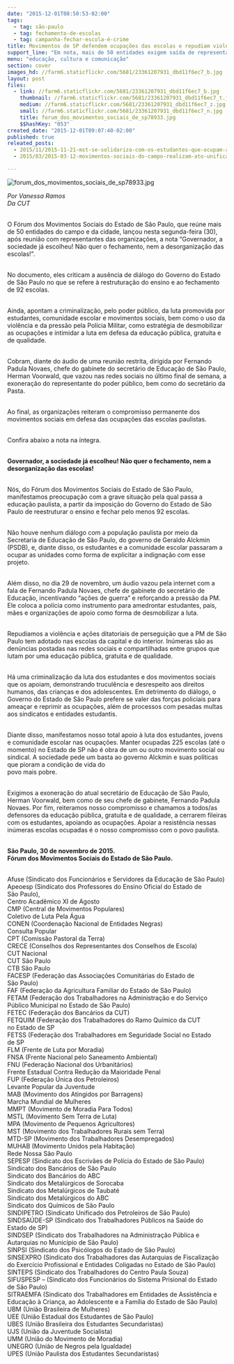 ```yaml
---
date: "2015-12-01T08:50:53-02:00"
tags:
  - tag: são-paulo
  - tag: fechamento-de-escolas
  - tag: campanha-fechar-escola-é-crime
title: Movimentos de SP defendem ocupações das escolas e repudiam violência policial
support_line: "Em nota, mais de 50 entidades exigem saída de representantes do Governo do Estado de São Paulo."
menu: "educação, cultura e comunicação"
section: cover
images_hd: //farm6.staticflickr.com/5681/23361207931_dbd11f6ec7_b.jpg
layout: post
files:
  - link: //farm6.staticflickr.com/5681/23361207931_dbd11f6ec7_b.jpg
    thumbnail: //farm6.staticflickr.com/5681/23361207931_dbd11f6ec7_t.jpg
    medium: //farm6.staticflickr.com/5681/23361207931_dbd11f6ec7_z.jpg
    small: //farm6.staticflickr.com/5681/23361207931_dbd11f6ec7_n.jpg
    title: forum_dos_movimentos_sociais_de_sp78933.jpg
    $$hashKey: "053"
created_date: "2015-12-01T09:07:40-02:00"
published: true
releated_posts:
  - 2015/11/2015-11-21-mst-se-solidariza-com-os-estudantes-que-ocupam-as-escolas-na-luta-por-educacao-em-sao-paulo.md
  - 2015/03/2015-03-12-movimentos-sociais-do-campo-realizam-ato-unificado-em-sp.md

---
```

<p><img alt="forum_dos_movimentos_sociais_de_sp78933.jpg" src="//farm6.staticflickr.com/5681/23361207931_dbd11f6ec7_b.jpg" /></p>

<p><em>Por Vanessa Ramos<br />
Da CUT</em></p>

<p><br />
O F&oacute;rum dos Movimentos Sociais do Estado de S&atilde;o Paulo, que re&uacute;ne mais de 50 entidades do campo e da cidade, lan&ccedil;ou nesta segunda-feira (30), ap&oacute;s reuni&atilde;o com representantes das organiza&ccedil;&otilde;es, a nota &ldquo;Governador, a sociedade j&aacute; escolheu! N&atilde;o quer o fechamento, nem a desorganiza&ccedil;&atilde;o das escolas!&rdquo;.</p>

<p><br />
No documento, eles criticam a aus&ecirc;ncia de di&aacute;logo do Governo do Estado de S&atilde;o Paulo no que se refere &agrave; restrutura&ccedil;&atilde;o do ensino e ao fechamento de 92 escolas.</p>

<p><br />
Ainda, apontam a criminaliza&ccedil;&atilde;o, pelo poder p&uacute;blico, da luta promovida por estudantes, comunidade escolar e movimentos sociais, bem como o uso da viol&ecirc;ncia e da press&atilde;o pela Pol&iacute;cia Militar, como estrat&eacute;gia de desmobilizar as ocupa&ccedil;&otilde;es e intimidar a luta em defesa da educa&ccedil;&atilde;o p&uacute;blica, gratuita e de qualidade.</p>

<p><br />
Cobram, diante do &aacute;udio de uma reuni&atilde;o restrita, dirigida por Fernando Padula Novaes, chefe do gabinete do secret&aacute;rio de Educa&ccedil;&atilde;o de S&atilde;o Paulo, Herman Voorwald, que vazou nas redes sociais no &uacute;ltimo final de semana, a exonera&ccedil;&atilde;o do representante do poder p&uacute;blico, bem como do secret&aacute;rio da Pasta.&nbsp;</p>

<p><br />
Ao final, as organiza&ccedil;&otilde;es reiteram o compromisso permanente dos movimentos sociais em defesa das ocupa&ccedil;&otilde;es das escolas paulistas.</p>

<p><br />
Confira abaixo a nota na &iacute;ntegra.</p>

<p><br />
<strong>Governador, a sociedade j&aacute; escolheu! N&atilde;o quer o&nbsp;fechamento, nem a desorganiza&ccedil;&atilde;o das escolas!</strong></p>

<p><br />
N&oacute;s, do F&oacute;rum dos Movimentos Sociais do Estado de S&atilde;o Paulo, manifestamos&nbsp;preocupa&ccedil;&atilde;o com a grave situa&ccedil;&atilde;o pela qual passa a educa&ccedil;&atilde;o paulista, a partir da&nbsp;imposi&ccedil;&atilde;o do Governo do Estado de S&atilde;o Paulo de reestruturar o ensino e fechar pelo&nbsp;menos 92 escolas.</p>

<p><br />
N&atilde;o houve nenhum di&aacute;logo com a popula&ccedil;&atilde;o paulista por meio da Secretaria de&nbsp;Educa&ccedil;&atilde;o de S&atilde;o Paulo, do governo de Geraldo Alckmin (PSDB), e, diante disso, os&nbsp;estudantes e a comunidade escolar passaram a ocupar as unidades como forma de&nbsp;explicitar a indigna&ccedil;&atilde;o com esse projeto.</p>

<p><br />
Al&eacute;m disso, no dia 29 de novembro, um &aacute;udio vazou pela internet com a fala de&nbsp;Fernando Padula Novaes, chefe de gabinete do secret&aacute;rio de Educa&ccedil;&atilde;o, incentivando&nbsp;&ldquo;a&ccedil;&otilde;es de guerra&rdquo; e refor&ccedil;ando a press&atilde;o da PM. Ele coloca a pol&iacute;cia como&nbsp;instrumento para amedrontar estudantes, pais, m&atilde;es e organiza&ccedil;&otilde;es de apoio como&nbsp;forma de desmobilizar a luta.</p>

<p><br />
Repudiamos a viol&ecirc;ncia e a&ccedil;&otilde;es ditatoriais de persegui&ccedil;&atilde;o que a PM de S&atilde;o Paulo&nbsp;tem adotado nas escolas da capital e do interior. In&uacute;meras s&atilde;o as den&uacute;ncias postadas&nbsp;nas redes sociais e compartilhadas entre grupos que lutam por uma educa&ccedil;&atilde;o p&uacute;blica,&nbsp;gratuita e de qualidade.</p>

<p><br />
H&aacute; uma criminaliza&ccedil;&atilde;o da luta dos estudantes e dos movimentos sociais que os&nbsp;apoiam, demonstrando trucul&ecirc;ncia e desrespeito aos direitos humanos, das crian&ccedil;as e&nbsp;dos adolescentes. Em detrimento do di&aacute;logo, o Governo do Estado de S&atilde;o Paulo&nbsp;prefere se valer das for&ccedil;as policiais para amea&ccedil;ar e reprimir as ocupa&ccedil;&otilde;es, al&eacute;m de&nbsp;processos com pesadas multas aos sindicatos e entidades estudantis.</p>

<p><br />
Diante disso, manifestamos nosso total apoio &agrave; luta dos estudantes, jovens e&nbsp;comunidade escolar nas ocupa&ccedil;&otilde;es. Manter ocupadas 225 escolas (at&eacute; o momento)&nbsp;no Estado de SP n&atilde;o &eacute; obra de um ou outro movimento social ou sindical. A sociedade&nbsp;pede um basta ao governo Alckmin e suas pol&iacute;ticas que pioram a condi&ccedil;&atilde;o de vida do<br />
povo mais pobre.</p>

<p><br />
Exigimos a exonera&ccedil;&atilde;o do atual secret&aacute;rio de Educa&ccedil;&atilde;o de S&atilde;o Paulo, Herman&nbsp;Voorwald, bem como de seu chefe de gabinete, Fernando Padula Novaes.&nbsp;Por fim, reiteramos nosso compromisso e chamamos a todos/as defensores da&nbsp;educa&ccedil;&atilde;o p&uacute;blica, gratuita e de qualidade, a cerrarem fileiras com os estudantes,&nbsp;apoiando as ocupa&ccedil;&otilde;es. Apoiar a resist&ecirc;ncia nessas in&uacute;meras escolas ocupadas &eacute; o&nbsp;nosso compromisso com o povo paulista.</p>

<p><br />
<strong>S&atilde;o Paulo, 30 de novembro de 2015.<br />
F&oacute;rum dos Movimentos Sociais do Estado de S&atilde;o Paulo.</strong></p>

<p><br />
Afuse (Sindicato dos Funcion&aacute;rios e Servidores da Educa&ccedil;&atilde;o de S&atilde;o&nbsp;Paulo)<br />
Apeoesp (Sindicato dos Professores do Ensino Oficial do Estado de S&atilde;o&nbsp;Paulo),<br />
Centro Acad&ecirc;mico XI de Agosto<br />
CMP (Central de Movimentos Populares)<br />
Coletivo de Luta Pela &Aacute;gua<br />
CONEN (Coordena&ccedil;&atilde;o Nacional de Entidades Negras)<br />
Consulta Popular<br />
CPT (Comiss&atilde;o Pastoral da Terra)<br />
CRECE (Conselhos dos Representantes dos Conselhos de Escola)<br />
CUT Nacional<br />
CUT S&atilde;o Paulo<br />
CTB S&atilde;o Paulo<br />
FACESP (Federa&ccedil;&atilde;o das Associa&ccedil;&otilde;es Comunit&aacute;rias do Estado de S&atilde;o&nbsp;Paulo)<br />
FAF (Federa&ccedil;&atilde;o da Agricultura Familiar do Estado de S&atilde;o Paulo)<br />
FETAM (Federa&ccedil;&atilde;o dos Trabalhadores na Administra&ccedil;&atilde;o e do Servi&ccedil;o<br />
P&uacute;blico Municipal no Estado de S&atilde;o Paulo)<br />
FETEC (Federa&ccedil;&atilde;o dos Banc&aacute;rios da CUT)<br />
FETQUIM (Federa&ccedil;&atilde;o dos Trabalhadores do Ramo Qu&iacute;mico da CUT no&nbsp;Estado de SP<br />
FETSS (Federa&ccedil;&atilde;o dos Trabalhadores em Seguridade Social no Estado de&nbsp;SP<br />
FLM (Frente de Luta por Moradia)<br />
FNSA (Frente Nacional pelo Saneamento Ambiental)<br />
FNU (Federa&ccedil;&atilde;o Nacional dos Urbanit&aacute;rios)<br />
Frente Estadual Contra Redu&ccedil;&atilde;o da Maioridade Penal<br />
FUP (Federa&ccedil;&atilde;o &Uacute;nica dos Petroleiros)<br />
Levante Popular da Juventude<br />
MAB (Movimento dos Atingidos por Barragens)<br />
Marcha Mundial de Mulheres<br />
MMPT (Movimento de Moradia Para Todos)<br />
MSTL (Movimento Sem Terra de Luta)<br />
MPA (Movimento de Pequenos Agricultores)<br />
MST (Movimento dos Trabalhadores Rurais sem Terra)<br />
MTD-SP (Movimento dos Trabalhadores Desempregados)<br />
MUHAB (Movimento Unidos pela Habita&ccedil;&atilde;o)<br />
Rede Nossa S&atilde;o Paulo<br />
SEPESP (Sindicato dos Escriv&atilde;es de Pol&iacute;cia do Estado de S&atilde;o Paulo)<br />
Sindicato dos Banc&aacute;rios de S&atilde;o Paulo<br />
Sindicato dos Banc&aacute;rios do ABC<br />
Sindicato dos Metal&uacute;rgicos de Sorocaba<br />
Sindicato dos Metal&uacute;rgicos de Taubat&eacute;<br />
Sindicato dos Metal&uacute;rgicos do ABC<br />
Sindicato dos Qu&iacute;micos de S&atilde;o Paulo<br />
SINDIPETRO (Sindicato Unificado dos Petroleiros de S&atilde;o Paulo)<br />
SINDSA&Uacute;DE-SP (Sindicato dos Trabalhadores P&uacute;blicos na Sa&uacute;de do<br />
Estado de SP)<br />
SINDSEP (Sindicato dos Trabalhadores na Administra&ccedil;&atilde;o P&uacute;blica e<br />
Autarquias no Munic&iacute;pio de S&atilde;o Paulo)<br />
SINPSI (Sindicato dos Psic&oacute;logos do Estado de S&atilde;o Paulo)<br />
SINSEXPRO (Sindicato dos Trabalhadores das Autarquias de Fiscaliza&ccedil;&atilde;o<br />
do Exerc&iacute;cio Profissional e Entidades Coligadas no Estado de S&atilde;o Paulo)<br />
SINTEPS (Sindicato dos Trabalhadores do Centro Paula Souza)<br />
SIFUSPESP &ndash; (Sindicato dos Funcion&aacute;rios do Sistema Prisional do Estado<br />
de S&atilde;o Paulo)<br />
SITRAEMFA (Sindicato dos Trabalhadores em Entidades de Assist&ecirc;ncia e<br />
Educa&ccedil;&atilde;o &agrave; Crian&ccedil;a, ao Adolescente e a Fam&iacute;lia do Estado de S&atilde;o Paulo)<br />
UBM (Uni&atilde;o Brasileira de Mulheres)<br />
UEE (Uni&atilde;o Estadual dos Estudantes de S&atilde;o Paulo)<br />
UBES (Uni&atilde;o Brasileira dos Estudantes Secundaristas)<br />
UJS (Uni&atilde;o da Juventude Socialista)<br />
UMM (Uni&atilde;o do Movimento de Moradia)<br />
UNEGRO (Uni&atilde;o de Negros pela Igualdade)<br />
UPES (Uni&atilde;o Paulista dos Estudantes Secundaristas)</p>
